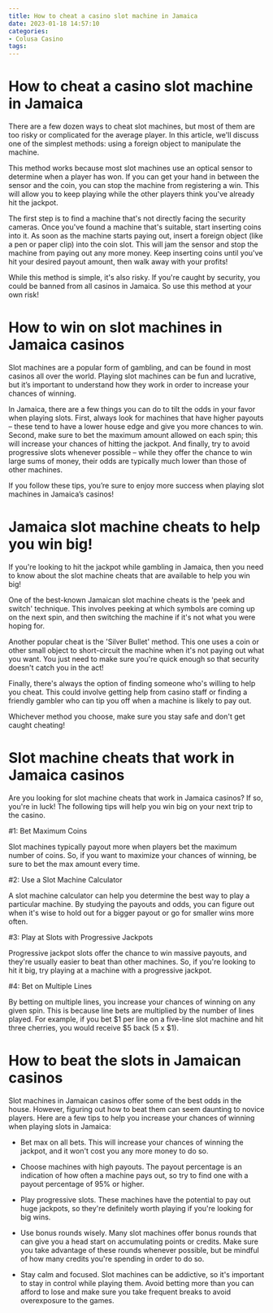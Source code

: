 ```yaml
---
title: How to cheat a casino slot machine in Jamaica 
date: 2023-01-18 14:57:10
categories:
- Colusa Casino
tags:
---
```



#  How to cheat a casino slot machine in Jamaica 

There are a few dozen ways to cheat slot machines, but most of them are too risky or complicated for the average player. In this article, we'll discuss one of the simplest methods: using a foreign object to manipulate the machine.

This method works because most slot machines use an optical sensor to determine when a player has won. If you can get your hand in between the sensor and the coin, you can stop the machine from registering a win. This will allow you to keep playing while the other players think you've already hit the jackpot.

The first step is to find a machine that's not directly facing the security cameras. Once you've found a machine that's suitable, start inserting coins into it. As soon as the machine starts paying out, insert a foreign object (like a pen or paper clip) into the coin slot. This will jam the sensor and stop the machine from paying out any more money. Keep inserting coins until you've hit your desired payout amount, then walk away with your profits!

While this method is simple, it's also risky. If you're caught by security, you could be banned from all casinos in Jamaica. So use this method at your own risk!

#  How to win on slot machines in Jamaica casinos 

Slot machines are a popular form of gambling, and can be found in most casinos all over the world. Playing slot machines can be fun and lucrative, but it’s important to understand how they work in order to increase your chances of winning.

In Jamaica, there are a few things you can do to tilt the odds in your favor when playing slots. First, always look for machines that have higher payouts – these tend to have a lower house edge and give you more chances to win. Second, make sure to bet the maximum amount allowed on each spin; this will increase your chances of hitting the jackpot. And finally, try to avoid progressive slots whenever possible – while they offer the chance to win large sums of money, their odds are typically much lower than those of other machines.

If you follow these tips, you’re sure to enjoy more success when playing slot machines in Jamaica’s casinos!

#  Jamaica slot machine cheats to help you win big! 

If you're looking to hit the jackpot while gambling in Jamaica, then you need to know about the slot machine cheats that are available to help you win big! 

One of the best-known Jamaican slot machine cheats is the 'peek and switch' technique. This involves peeking at which symbols are coming up on the next spin, and then switching the machine if it's not what you were hoping for. 

Another popular cheat is the 'Silver Bullet' method. This one uses a coin or other small object to short-circuit the machine when it's not paying out what you want. You just need to make sure you're quick enough so that security doesn't catch you in the act! 

Finally, there's always the option of finding someone who's willing to help you cheat. This could involve getting help from casino staff or finding a friendly gambler who can tip you off when a machine is likely to pay out. 

Whichever method you choose, make sure you stay safe and don't get caught cheating!

#  Slot machine cheats that work in Jamaica casinos 

Are you looking for slot machine cheats that work in Jamaica casinos? If so, you're in luck! The following tips will help you win big on your next trip to the casino.

#1: Bet Maximum Coins

Slot machines typically payout more when players bet the maximum number of coins. So, if you want to maximize your chances of winning, be sure to bet the max amount every time.

#2: Use a Slot Machine Calculator

A slot machine calculator can help you determine the best way to play a particular machine. By studying the payouts and odds, you can figure out when it's wise to hold out for a bigger payout or go for smaller wins more often.

#3: Play at Slots with Progressive Jackpots

Progressive jackpot slots offer the chance to win massive payouts, and they're usually easier to beat than other machines. So, if you're looking to hit it big, try playing at a machine with a progressive jackpot.

#4: Bet on Multiple Lines

By betting on multiple lines, you increase your chances of winning on any given spin. This is because line bets are multiplied by the number of lines played. For example, if you bet $1 per line on a five-line slot machine and hit three cherries, you would receive $5 back (5 x $1).

#  How to beat the slots in Jamaican casinos

Slot machines in Jamaican casinos offer some of the best odds in the house. However, figuring out how to beat them can seem daunting to novice players. Here are a few tips to help you increase your chances of winning when playing slots in Jamaica:

- Bet max on all bets. This will increase your chances of winning the jackpot, and it won't cost you any more money to do so.

- Choose machines with high payouts. The payout percentage is an indication of how often a machine pays out, so try to find one with a payout percentage of 95% or higher.

- Play progressive slots. These machines have the potential to pay out huge jackpots, so they're definitely worth playing if you're looking for big wins.

- Use bonus rounds wisely. Many slot machines offer bonus rounds that can give you a head start on accumulating points or credits. Make sure you take advantage of these rounds whenever possible, but be mindful of how many credits you're spending in order to do so.

- Stay calm and focused. Slot machines can be addictive, so it's important to stay in control while playing them. Avoid betting more than you can afford to lose and make sure you take frequent breaks to avoid overexposure to the games.